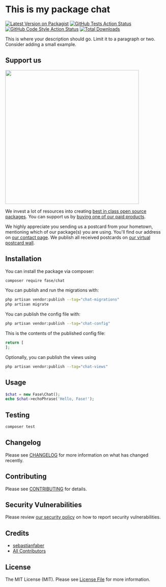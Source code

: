 # This is my package chat

[![Latest Version on Packagist](https://img.shields.io/packagist/v/fase/chat.svg?style=flat-square)](https://packagist.org/packages/fase/chat)
[![GitHub Tests Action Status](https://img.shields.io/github/actions/workflow/status/fase/chat/run-tests.yml?branch=main&label=tests&style=flat-square)](https://github.com/fase/chat/actions?query=workflow%3Arun-tests+branch%3Amain)
[![GitHub Code Style Action Status](https://img.shields.io/github/actions/workflow/status/fase/chat/fix-php-code-style-issues.yml?branch=main&label=code%20style&style=flat-square)](https://github.com/fase/chat/actions?query=workflow%3A"Fix+PHP+code+style+issues"+branch%3Amain)
[![Total Downloads](https://img.shields.io/packagist/dt/fase/chat.svg?style=flat-square)](https://packagist.org/packages/fase/chat)

This is where your description should go. Limit it to a paragraph or two. Consider adding a small example.

## Support us

[<img src="https://github-ads.s3.eu-central-1.amazonaws.com/chat.jpg?t=1" width="419px" />](https://spatie.be/github-ad-click/chat)

We invest a lot of resources into creating [best in class open source packages](https://spatie.be/open-source). You can support us by [buying one of our paid products](https://spatie.be/open-source/support-us).

We highly appreciate you sending us a postcard from your hometown, mentioning which of our package(s) you are using. You'll find our address on [our contact page](https://spatie.be/about-us). We publish all received postcards on [our virtual postcard wall](https://spatie.be/open-source/postcards).

## Installation

You can install the package via composer:

```bash
composer require fase/chat
```

You can publish and run the migrations with:

```bash
php artisan vendor:publish --tag="chat-migrations"
php artisan migrate
```

You can publish the config file with:

```bash
php artisan vendor:publish --tag="chat-config"
```

This is the contents of the published config file:

```php
return [
];
```

Optionally, you can publish the views using

```bash
php artisan vendor:publish --tag="chat-views"
```

## Usage

```php
$chat = new Fase\Chat();
echo $chat->echoPhrase('Hello, Fase!');
```

## Testing

```bash
composer test
```

## Changelog

Please see [CHANGELOG](CHANGELOG.md) for more information on what has changed recently.

## Contributing

Please see [CONTRIBUTING](CONTRIBUTING.md) for details.

## Security Vulnerabilities

Please review [our security policy](../../security/policy) on how to report security vulnerabilities.

## Credits

- [sebastianfaber](https://github.com/fase22)
- [All Contributors](../../contributors)

## License

The MIT License (MIT). Please see [License File](LICENSE.md) for more information.
